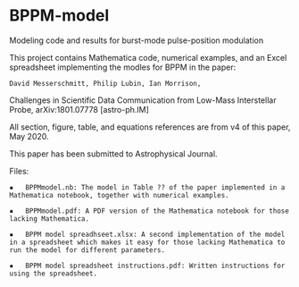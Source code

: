 # BPPM-model
Modeling code and results for burst-mode pulse-position modulation

This project contains Mathematica code,  numerical examples, and an Excel spreadsheet implementing the modles for BPPM in the paper:

	David Messerschmitt, Philip Lubin, Ian Morrison, 
  Challenges in Scientific Data Communication from Low-Mass Interstellar Probe, 
  arXiv:1801.07778 [astro-ph.IM]

All section, figure, table, and equations references are from v4 of this paper, May 2020.

This paper has been submitted to Astrophysical Journal.

Files:

	▪	BPPMmodel.nb: The model in Table ?? of the paper implemented in a Mathematica notebook, together with numerical examples.

	▪	BPPMmodel.pdf: A PDF version of the Mathematica notebook for those lacking Mathematica.

	▪	BPPM model spreadhseet.xlsx: A second implementation of the model in a spreadsheet which makes it easy for those lacking Mathematica to run the model for different parameters.

	▪	BPPM model spreadsheet instructions.pdf: Written instructions for using the spreadsheet.
